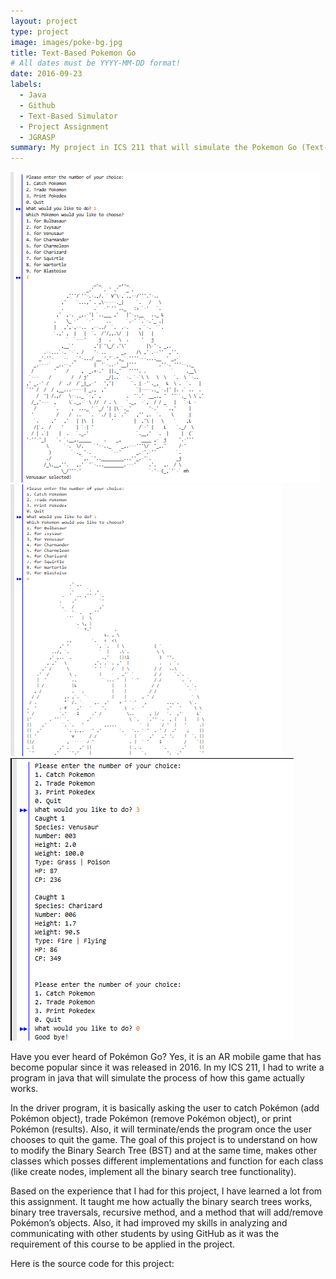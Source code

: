 ```yaml
---
layout: project
type: project
image: images/poke-bg.jpg
title: Text-Based Pokemon Go 
# All dates must be YYYY-MM-DD format!
date: 2016-09-23
labels:
  - Java
  - Github
  - Text-Based Simulator
  - Project Assignment
  - JGRASP
summary: My project in ICS 211 that will simulate the Pokemon Go (Text-Based) using Binary Search Tree.
---
```


<img class="ui medium right floated rounded image" src="../images/poke-1.png">
<img class="ui medium right floated rounded image" src="../images/poke-3.png">
<img class="ui medium right floated rounded image" src="../images/poke-2.png">

Have you ever heard of Pokémon Go? Yes, it is an AR mobile game that has become popular since it was released in 2016. In my ICS 211, I had to write a program in java that will simulate the process of how this game actually works. 

In the driver program, it is basically asking the user to catch Pokémon (add Pokémon object), trade Pokémon (remove Pokémon object), or print Pokémon (results). Also, it will terminate/ends the program once the user chooses to quit the game.  The goal of this project is to understand on how to modify the Binary Search Tree (BST) and at the same time, makes other classes which posses different implementations and function for each class (like create nodes, implement all the binary search tree functionality). 

Based on the experience that I had for this project, I have learned a lot from this assignment.  It taught me how actually the binary search trees works, binary tree traversals, recursive method, and a method that will add/remove Pokémon’s objects. Also, it had improved my skills in analyzing and communicating with other students by using GitHub as it was the requirement of this course to be applied in the project.

Here is the source code for this project:
